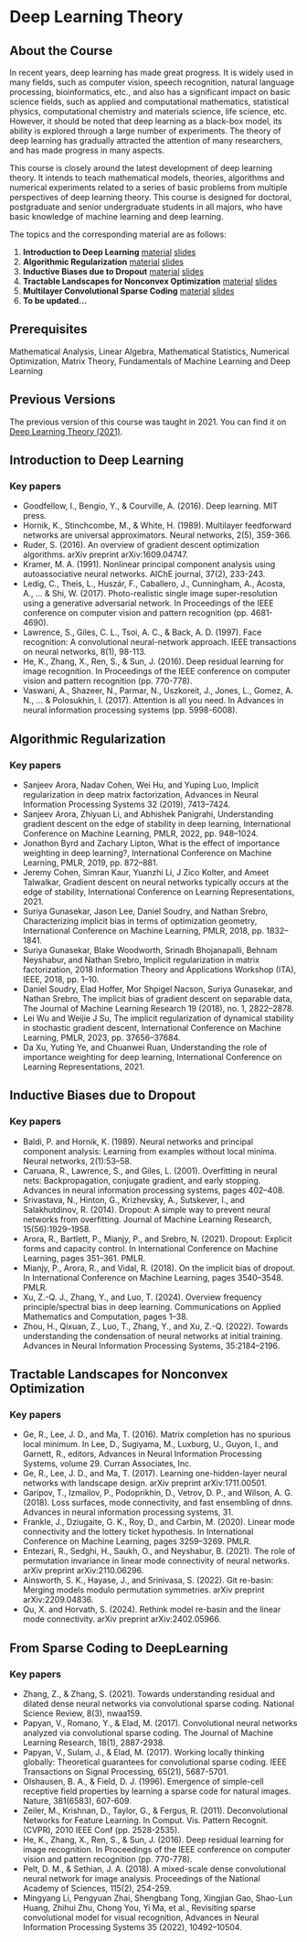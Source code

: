 # Deep Learning Theory

## About the Course
In recent years, deep learning has made great progress. It is widely used in many fields, such as computer vision, speech recognition, natural language processing, bioinformatics, etc., and also has a significant impact on basic science fields, such as applied and computational mathematics, statistical physics, computational chemistry and materials science, life science, etc. However, it should be noted that deep learning as a black-box model, its ability is explored through a large number of experiments. The theory of deep learning has gradually attracted the attention of many researchers, and has made progress in many aspects.

This course is closely around the latest development of deep learning theory. It intends to teach mathematical models, theories, algorithms and numerical experiments related to a series of basic problems from multiple perspectives of deep learning theory. This course is designed for doctoral, postgraduate and senior undergraduate students in all majors, who have basic knowledge of machine learning and deep learning.



The topics and the corresponding material are as follows:
  1. **Introduction to Deep Learning**  [material](#Introduction-to-deep-learning) [slides](./course_files/Lecture1.Overviewofdeeplearning.pdf)
  2. **Algorithmic Regularization** [material](#Algorithmic-Regularization) [slides](./course_files/Lecture2.AlgorithmicRegularization.pdf)
  3. **Inductive Biases due to Dropout** [material](#Inductive-Biases-due-to-Dropout) [slides](./course_files/Lecture3.InductiveBiasesduetoDropout.pdf)
  4. **Tractable Landscapes for Nonconvex Optimization** [material](#Tractable-Landscapes-for-Nonconvex-Optimization) [slides](./course_files/Lecture4.TractableLandscapes.pdf)
  5. **Multilayer Convolutional Sparse Coding** [material](#Multilayer-Convolutional-Sparse-Coding) [slides](./course_files/Lecture5.FromSparseCodingtoDeepLearning.pdf)
  6. **To be updated...**

[//]: # (  6. **Vulnerability of Deep Neural Networks** [material]&#40;#Vulnerability-of-Deep-Neural-Networks&#41; [slides]&#40;./course_files/Lecture6.VulnerabilityofDeepNeuralNetworks.pdf&#41;)

[//]: # (  7. **Information Bottleneck Theory** [material]&#40;#Information-Bottleneck-Theory&#41; [slides]&#40;./course_files/Lecture7.InformationBottleneckTheoryofDNNs.pdf&#41;)

[//]: # (  8. **Neural Tangent Kernel** [material]&#40;#Neural-Tangent-Kernel&#41; [slides]&#40;./course_files/Lecture8.NeuralTangentKernel.pdf&#41;)

[//]: # (  9. **Dynamic System and Deep Learning** [material]&#40;#Dynamic-System-and-Deep-Learning&#41; [slides]&#40;./course_files/Lecture9.DynamicSystemandDeepLearning.pdf&#41;)

[//]: # (  10. **Dynamic View of Deep Learning** [material]&#40;#Dynamic-View-of-Deep-Learning&#41; [slides]&#40;./course_files/Lecture10.DynamicViewofDeepLearning.pdf&#41;)

[//]: # (  11. **Generative Model** [material]&#40;#Generative-Model&#41; [slides1]&#40;./course_files/Lecture11.GenerativeModels-I.pdf&#41; [slides2]&#40;./course_files/Lecture12.GenerativeModels-II.pdf&#41;)

##  Prerequisites

Mathematical Analysis, Linear Algebra, Mathematical Statistics, Numerical Optimization, Matrix Theory, Fundamentals of Machine Learning and Deep Learning

## Previous Versions
The previous version of this course was taught in 2021. You can find it on [Deep Learning Theory (2021)](https://github.com/zhanglabtools/DeepLearningTheory.course).

## Introduction to Deep Learning

### Key papers
+ Goodfellow, I., Bengio, Y., & Courville, A. (2016). Deep learning. MIT press.
+ Hornik, K., Stinchcombe, M., & White, H. (1989). Multilayer feedforward networks are universal approximators. Neural networks, 2(5), 359-366.
+ Ruder, S. (2016). An overview of gradient descent optimization algorithms. arXiv preprint arXiv:1609.04747.
+ Kramer, M. A. (1991). Nonlinear principal component analysis using autoassociative neural networks. AIChE journal, 37(2), 233-243.
+ Ledig, C., Theis, L., Huszár, F., Caballero, J., Cunningham, A., Acosta, A., ... & Shi, W. (2017). Photo-realistic single image super-resolution using a generative adversarial network. In Proceedings of the IEEE conference on computer vision and pattern recognition (pp. 4681-4690).
+ Lawrence, S., Giles, C. L., Tsoi, A. C., & Back, A. D. (1997). Face recognition: A convolutional neural-network approach. IEEE transactions on neural networks, 8(1), 98-113.
+ He, K., Zhang, X., Ren, S., & Sun, J. (2016). Deep residual learning for image recognition. In Proceedings of the IEEE conference on computer vision and pattern recognition (pp. 770-778).
+ Vaswani, A., Shazeer, N., Parmar, N., Uszkoreit, J., Jones, L., Gomez, A. N., ... & Polosukhin, I. (2017). Attention is all you need. In Advances in neural information processing systems (pp. 5998-6008).


## Algorithmic Regularization

### Key papers
+ Sanjeev Arora, Nadav Cohen, Wei Hu, and Yuping Luo, Implicit regularization in deep matrix factorization, Advances in Neural Information Processing Systems 32 (2019), 7413–7424.
+ Sanjeev Arora, Zhiyuan Li, and Abhishek Panigrahi, Understanding gradient descent on the edge of stability in deep learning, International Conference on Machine Learning, PMLR, 2022, pp. 948–1024.
+ Jonathon Byrd and Zachary Lipton, What is the effect of importance weighting in deep learning?, International Conference on Machine Learning, PMLR, 2019, pp. 872–881.
+ Jeremy Cohen, Simran Kaur, Yuanzhi Li, J Zico Kolter, and Ameet Talwalkar, Gradient descent on neural networks typically occurs at the edge of stability, International Conference on Learning Representations, 2021.
+ Suriya Gunasekar, Jason Lee, Daniel Soudry, and Nathan Srebro, Characterizing implicit bias in terms of optimization geometry, International Conference on Machine Learning, PMLR, 2018, pp. 1832–1841.
+ Suriya Gunasekar, Blake Woodworth, Srinadh Bhojanapalli, Behnam Neyshabur, and Nathan Srebro, Implicit regularization in matrix factorization, 2018 Information Theory and Applications Workshop (ITA), IEEE, 2018, pp. 1–10.
+ Daniel Soudry, Elad Hoffer, Mor Shpigel Nacson, Suriya Gunasekar, and Nathan Srebro, The implicit bias of gradient descent on separable data, The Journal of Machine Learning Research 19 (2018), no. 1, 2822–2878.
+ Lei Wu and Weijie J Su, The implicit regularization of dynamical stability in stochastic gradient descent, International Conference on Machine Learning, PMLR, 2023, pp. 37656–37684.
+ Da Xu, Yuting Ye, and Chuanwei Ruan, Understanding the role of importance weighting for deep learning, International Conference on Learning Representations, 2021.

## Inductive Biases due to Dropout

### Key papers
+ Baldi, P. and Hornik, K. (1989). Neural networks and principal component analysis: Learning from examples without local minima. Neural networks, 2(1):53–58.
+ Caruana, R., Lawrence, S., and Giles, L. (2001). Overfitting in neural nets: Backpropagation, conjugate gradient, and early stopping. Advances in neural information processing systems, pages 402–408.
+ Srivastava, N., Hinton, G., Krizhevsky, A., Sutskever, I., and Salakhutdinov, R. (2014). Dropout: A simple way to prevent neural networks from overfitting. Journal of Machine Learning Research, 15(56):1929–1958.
+ Arora, R., Bartlett, P., Mianjy, P., and Srebro, N. (2021). Dropout: Explicit forms and capacity control. In International Conference on Machine Learning, pages 351–361. PMLR.
+ Mianjy, P., Arora, R., and Vidal, R. (2018). On the implicit bias of dropout. In International Conference on Machine Learning, pages 3540–3548. PMLR.
+ Xu, Z.-Q. J., Zhang, Y., and Luo, T. (2024). Overview frequency principle/spectral bias in deep learning. Communications on Applied Mathematics and Computation, pages 1–38.
+ Zhou, H., Qixuan, Z., Luo, T., Zhang, Y., and Xu, Z.-Q. (2022). Towards understanding the condensation of neural networks at initial training. Advances in Neural Information Processing Systems, 35:2184–2196.

## Tractable Landscapes for Nonconvex Optimization 

### Key papers

+ Ge, R., Lee, J. D., and Ma, T. (2016). Matrix completion has no spurious local minimum. In Lee, D., Sugiyama, M., Luxburg, U., Guyon, I., and Garnett, R., editors, Advances in Neural Information Processing Systems, volume 29. Curran Associates, Inc.
+ Ge, R., Lee, J. D., and Ma, T. (2017). Learning one-hidden-layer neural networks with landscape design. arXiv preprint arXiv:1711.00501.
+ Garipov, T., Izmailov, P., Podoprikhin, D., Vetrov, D. P., and Wilson, A. G. (2018). Loss surfaces, mode connectivity, and fast ensembling of dnns. Advances in neural information processing systems, 31.
+ Frankle, J., Dziugaite, G. K., Roy, D., and Carbin, M. (2020). Linear mode connectivity and the lottery ticket hypothesis. In International Conference on Machine Learning, pages 3259–3269. PMLR.
+ Entezari, R., Sedghi, H., Saukh, O., and Neyshabur, B. (2021). The role of permutation invariance in linear mode connectivity of neural networks. arXiv preprint arXiv:2110.06296.
+ Ainsworth, S. K., Hayase, J., and Srinivasa, S. (2022). Git re-basin: Merging models modulo permutation symmetries. arXiv preprint arXiv:2209.04836.
+ Qu, X. and Horvath, S. (2024). Rethink model re-basin and the linear mode connectivity. arXiv preprint arXiv:2402.05966.

## From Sparse Coding to DeepLearning

### Key papers
+ Zhang, Z., & Zhang, S. (2021). Towards understanding residual and dilated dense neural networks via convolutional sparse coding. National Science Review, 8(3), nwaa159.
+ Papyan, V., Romano, Y., & Elad, M. (2017). Convolutional neural networks analyzed via convolutional sparse coding. The Journal of Machine Learning Research, 18(1), 2887-2938.
+ Papyan, V., Sulam, J., & Elad, M. (2017). Working locally thinking globally: Theoretical guarantees for convolutional sparse coding. IEEE Transactions on Signal Processing, 65(21), 5687-5701.
+ Olshausen, B. A., & Field, D. J. (1996). Emergence of simple-cell receptive field properties by learning a sparse code for natural images. Nature, 381(6583), 607-609.
+ Zeiler, M., Krishnan, D., Taylor, G., & Fergus, R. (2011). Deconvolutional Networks for Feature Learning. In Comput. Vis. Pattern Recognit.(CVPR), 2010 IEEE Conf (pp. 2528-2535).
+ He, K., Zhang, X., Ren, S., & Sun, J. (2016). Deep residual learning for image recognition. In Proceedings of the IEEE conference on computer vision and pattern recognition (pp. 770-778).
+ Pelt, D. M., & Sethian, J. A. (2018). A mixed-scale dense convolutional neural network for image analysis. Proceedings of the National Academy of Sciences, 115(2), 254-259.
+ Mingyang Li, Pengyuan Zhai, Shengbang Tong, Xingjian Gao, Shao-Lun Huang, Zhihui Zhu, Chong You, Yi Ma, et al., Revisiting sparse convolutional model for visual recognition, Advances in Neural Information Processing Systems 35 (2022), 10492–10504.

[//]: # (## Vulnerability of Deep Neural Networks)

[//]: # ()
[//]: # (### Key papers)

[//]: # (+ Fawzi, A., Fawzi, H., & Fawzi, O. &#40;2018&#41;. Adversarial vulnerability for any classifier. arXiv preprint arXiv:1802.08686.)

[//]: # (+ Shafahi, A., Huang, W. R., Studer, C., Feizi, S., & Goldstein, T. &#40;2018&#41;. Are adversarial examples inevitable?. arXiv preprint arXiv:1809.02104.)

[//]: # (+ Li, J., Ji, R., Liu, H., Liu, J., Zhong, B., Deng, C., & Tian, Q. &#40;2020&#41;. Projection & probability-driven black-box attack. In Proceedings of the IEEE/CVF Conference on Computer Vision and Pattern Recognition &#40;pp. 362-371&#41;.)

[//]: # (+ Li, Y., Li, L., Wang, L., Zhang, T., & Gong, B. &#40;2019, May&#41;. Nattack: Learning the distributions of adversarial examples for an improved black-box attack on deep neural networks. In International Conference on Machine Learning &#40;pp. 3866-3876&#41;. PMLR.)

[//]: # (+ Wu, A., Han, Y., Zhang, Q., & Kuang, X. &#40;2019, July&#41;. Untargeted adversarial attack via expanding the semantic gap. In 2019 IEEE International Conference on Multimedia and Expo &#40;ICME&#41; &#40;pp. 514-519&#41;. IEEE.)

[//]: # (+ Rathore, P., Basak, A., Nistala, S. H., & Runkana, V. &#40;2020, July&#41;. Untargeted, Targeted and Universal Adversarial Attacks and Defenses on Time Series. In 2020 International Joint Conference on Neural Networks &#40;IJCNN&#41; &#40;pp. 1-8&#41;. IEEE.)

[//]: # ()
[//]: # (## Information Bottleneck Theory)

[//]: # ()
[//]: # (### Key papers)

[//]: # (+ Shwartz-Ziv, R., & Tishby, N. &#40;2017&#41;. Opening the black box of deep neural networks via information. arXiv preprint arXiv:1703.00810.)

[//]: # (+ Tishby, N., Pereira, F. C., & Bialek, W. &#40;2000&#41;. The information bottleneck method. arXiv preprint physics/0004057.)

[//]: # (+ Tishby, N., & Zaslavsky, N. &#40;2015, April&#41;. Deep learning and the information bottleneck principle. In 2015 IEEE Information Theory Workshop &#40;ITW&#41; &#40;pp. 1-5&#41;. IEEE.)

[//]: # (+ Saxe, A. M., Bansal, Y., Dapello, J., Advani, M., Kolchinsky, A., Tracey, B. D., & Cox, D. D. &#40;2019&#41;. On the information bottleneck theory of deep learning. Journal of Statistical Mechanics: Theory and Experiment, 2019&#40;12&#41;, 124020.)

[//]: # (+ Kolchinsky, A., Tracey, B. D., & Wolpert, D. H. &#40;2019&#41;. Nonlinear information bottleneck. Entropy, 21&#40;12&#41;, 1181.)

[//]: # (+ Achille, A., & Soatto, S. &#40;2018&#41;. Information dropout: Learning optimal representations through noisy computation. IEEE transactions on pattern analysis and machine intelligence, 40&#40;12&#41;, 2897-2905.)

[//]: # (+ Alemi, A. A., Fischer, I., Dillon, J. V., & Murphy, K. &#40;2016&#41;. Deep variational information bottleneck. arXiv preprint arXiv:1612.00410.)

[//]: # ()
[//]: # (## Neural Tangent Kernel)

[//]: # ()
[//]: # (### Key papers)

[//]: # (+ Jacot, A., Gabriel, F., & Hongler, C. &#40;2018&#41;. Neural tangent kernel: Convergence and generalization in neural networks. arXiv preprint arXiv:1806.07572.)

[//]: # (+ Lee, J., Xiao, L., Schoenholz, S., Bahri, Y., Novak, R., Sohl-Dickstein, J., & Pennington, J. &#40;2019&#41;. Wide neural networks of any depth evolve as linear models under gradient descent. Advances in neural information processing systems, 32, 8572-8583.)

[//]: # (+ Arora, S., Du, S., Hu, W., Li, Z., & Wang, R. &#40;2019, May&#41;. Fine-grained analysis of optimization and generalization for overparameterized two-layer neural networks. In International Conference on Machine Learning &#40;pp. 322-332&#41;. PMLR.)

[//]: # (+ Arora, S., Du, S. S., Hu, W., Li, Z., Salakhutdinov, R., & Wang, R. &#40;2019&#41;. On exact computation with an infinitely wide neural net. arXiv preprint arXiv:1904.11955.)

[//]: # (+ Hu, W., Li, Z., & Yu, D. &#40;2019&#41;. Simple and effective regularization methods for training on noisily labeled data with generalization guarantee. arXiv preprint arXiv:1905.11368.)

[//]: # ()
[//]: # (## Dynamic System and Deep Learning)

[//]: # ()
[//]: # (### Key papers)

[//]: # (+ Weinan, E. &#40;2017&#41;. A proposal on machine learning via dynamical systems. Communications in Mathematics and Statistics, 5&#40;1&#41;, 1-11.)

[//]: # (+ Li, Q., Chen, L., & Tai, C. &#40;2017&#41;. Maximum principle based algorithms for deep learning. arXiv preprint arXiv:1710.09513.)

[//]: # (+ Parpas, P., & Muir, C. &#40;2019&#41;. Predict globally, correct locally: Parallel-in-time optimal control of neural networks. arXiv preprint arXiv:1902.02542.)

[//]: # (+ Haber, E., & Ruthotto, L. &#40;2017&#41;. Stable architectures for deep neural networks. Inverse problems, 34&#40;1&#41;, 014004.)

[//]: # (+ Lu, Y., Zhong, A., Li, Q., & Dong, B. &#40;2018, July&#41;. Beyond finite layer neural networks: Bridging deep architectures and numerical differential equations. In International Conference on Machine Learning &#40;pp. 3276-3285&#41;. PMLR.)

[//]: # (+ Li, Z., & Shi, Z. &#40;2017&#41;. Deep residual learning and pdes on manifold. arXiv preprint arXiv:1708.05115.)

[//]: # ()
[//]: # ()
[//]: # (## Dynamic View of Deep Learning)

[//]: # ()
[//]: # (### Key papers)

[//]: # (+ Chen, R. T., Rubanova, Y., Bettencourt, J., & Duvenaud, D. &#40;2018&#41;. Neural ordinary differential equations. arXiv preprint arXiv:1806.07366.)

[//]: # (+ Yan, H., Du, J., Tan, V. Y., & Feng, J. &#40;2019&#41;. On robustness of neural ordinary differential equations. arXiv preprint arXiv:1910.05513.)

[//]: # (+ Gai, K., & Zhang, S. &#40;2021&#41;. A Mathematical Principle of Deep Learning: Learn the Geodesic Curve in the Wasserstein Space. arXiv preprint arXiv:2102.09235.)

[//]: # (+ Thorpe, M., & van Gennip, Y. &#40;2018&#41;. Deep limits of residual neural networks. arXiv preprint arXiv:1810.11741.)

[//]: # (+ Lu, Y., Ma, C., Lu, Y., Lu, J., & Ying, L. &#40;2020, November&#41;. A mean field analysis of deep ResNet and beyond: Towards provably optimization via overparameterization from depth. In International Conference on Machine Learning &#40;pp. 6426-6436&#41;. PMLR.)

[//]: # ()
[//]: # (## Generative Model)

[//]: # ()
[//]: # (### Key papers)

[//]: # (+ Kingma, D. P., & Welling, M. &#40;2013&#41;. Auto-encoding variational bayes. arXiv preprint arXiv:1312.6114.)

[//]: # (+ Goodfellow, I., Pouget-Abadie, J., Mirza, M., Xu, B., Warde-Farley, D., Ozair, S., ... & Bengio, Y. &#40;2014&#41;. Generative adversarial nets. Advances in neural information processing systems, 27.)

[//]: # (+ Arjovsky, M., & Bottou, L. &#40;2017&#41;. Towards principled methods for training generative adversarial networks. arXiv preprint arXiv:1701.04862.)

[//]: # (+ An, D., Guo, Y., Zhang, M., Qi, X., Lei, N., & Gu, X. &#40;2020, August&#41;. AE-OT-GAN: Training GANs from data specific latent distribution. In European Conference on Computer Vision &#40;pp. 548-564&#41;. Springer, Cham.)

[//]: # (+ Arjovsky, M., Chintala, S., & Bottou, L. &#40;2017, July&#41;. Wasserstein generative adversarial networks. In International conference on machine learning &#40;pp. 214-223&#41;. PMLR.)

[//]: # (+ Tolstikhin, I., Bousquet, O., Gelly, S., & Schoelkopf, B. &#40;2017&#41;. Wasserstein auto-encoders. arXiv preprint arXiv:1711.01558.)

[//]: # (+ Lei, N., An, D., Guo, Y., Su, K., Liu, S., Luo, Z., ... & Gu, X. &#40;2020&#41;. A geometric understanding of deep learning. Engineering, 6&#40;3&#41;, 361-374.)







